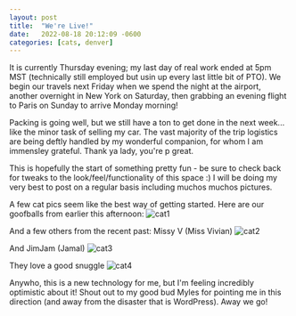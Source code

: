 ```yaml
---
layout: post
title:  "We're Live!"
date:   2022-08-18 20:12:09 -0600
categories: [cats, denver]
---
```


It is currently Thursday evening; my last day of real work ended at 5pm MST (technically still employed but usin up every last little bit of PTO). We begin our travels next Friday when we spend the night at the airport, another overnight in New York on Saturday, then grabbing an evening flight to Paris on Sunday to arrive Monday morning!

Packing is going well, but we still have a ton to get done in the next week... like the minor task of selling my car. The vast majority of the trip logistics are being deftly handled by my wonderful companion, for whom I am immensley grateful. Thank ya lady, you're p great. 

This is hopefully the start of something pretty fun - be sure to check back for tweaks to the look/feel/functionality of this space :) I will be doing my very best to post on a regular basis including muchos muchos pictures. 

A few cat pics seem like the best way of getting started. Here are our goofballs from earlier this afternoon:
![cat1](https://filedn.com/laDhrvFbMCaQeUUeqc8SpMB/20220818_165012.jpg)

And a few others from the recent past:
Missy V (Miss Vivian)
![cat2](https://filedn.com/laDhrvFbMCaQeUUeqc8SpMB/20220809_154305.jpg)

And JimJam (Jamal)
![cat3](https://filedn.com/laDhrvFbMCaQeUUeqc8SpMB/20220805_171559.jpg)

They love a good snuggle
![cat4](https://filedn.com/laDhrvFbMCaQeUUeqc8SpMB/20220805_165203.jpg)

Anywho, this is a new technology for me, but I'm feeling incredibly optimistic about it! Shout out to my good bud Myles for pointing me in this direction (and away from the disaster that is WordPress). Away we go!

